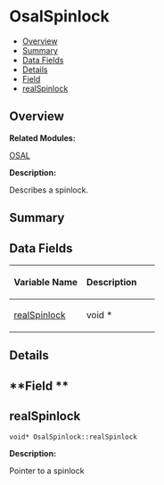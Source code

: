 # OsalSpinlock<a name="EN-US_TOPIC_0000001055039532"></a>

-   [Overview](#section952106484165633)
-   [Summary](#section1504229653165633)
-   [Data Fields](#pub-attribs)
-   [Details](#section1351325422165633)
-   [Field](#section361550166165633)
-   [realSpinlock](#aafdd935f8d0d61accfd05279f5001a05)

## **Overview**<a name="section952106484165633"></a>

**Related Modules:**

[OSAL](osal.md)

**Description:**

Describes a spinlock. 

## **Summary**<a name="section1504229653165633"></a>

## Data Fields<a name="pub-attribs"></a>

<a name="table915163387165633"></a>
<table><thead align="left"><tr id="row2055815602165633"><th class="cellrowborder" valign="top" width="50%" id="mcps1.1.3.1.1"><p id="p687108820165633"><a name="p687108820165633"></a><a name="p687108820165633"></a>Variable Name</p>
</th>
<th class="cellrowborder" valign="top" width="50%" id="mcps1.1.3.1.2"><p id="p1392181117165633"><a name="p1392181117165633"></a><a name="p1392181117165633"></a>Description</p>
</th>
</tr>
</thead>
<tbody><tr id="row1260110806165633"><td class="cellrowborder" valign="top" width="50%" headers="mcps1.1.3.1.1 "><p id="p224827981165633"><a name="p224827981165633"></a><a name="p224827981165633"></a><a href="osalspinlock.md#aafdd935f8d0d61accfd05279f5001a05">realSpinlock</a></p>
</td>
<td class="cellrowborder" valign="top" width="50%" headers="mcps1.1.3.1.2 "><p id="p1189220690165633"><a name="p1189220690165633"></a><a name="p1189220690165633"></a>void * </p>
</td>
</tr>
</tbody>
</table>

## **Details**<a name="section1351325422165633"></a>

## **Field **<a name="section361550166165633"></a>

## realSpinlock<a name="aafdd935f8d0d61accfd05279f5001a05"></a>

```
void* OsalSpinlock::realSpinlock
```

 **Description:**

Pointer to a spinlock 

